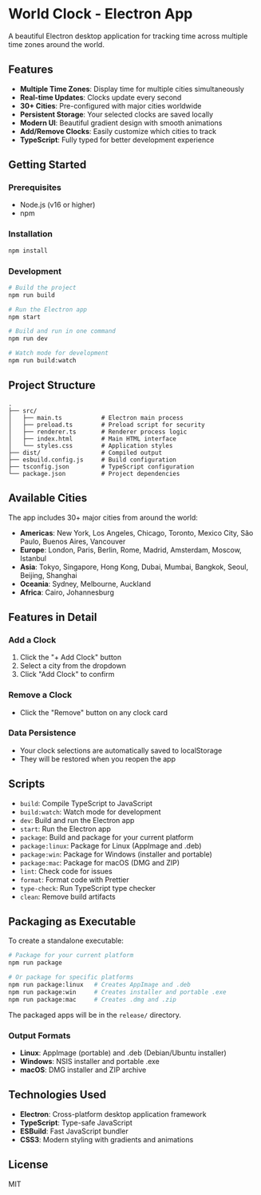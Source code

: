 # World Clock - Electron App

A beautiful Electron desktop application for tracking time across multiple time zones around the world.

## Features

- **Multiple Time Zones**: Display time for multiple cities simultaneously
- **Real-time Updates**: Clocks update every second
- **30+ Cities**: Pre-configured with major cities worldwide
- **Persistent Storage**: Your selected clocks are saved locally
- **Modern UI**: Beautiful gradient design with smooth animations
- **Add/Remove Clocks**: Easily customize which cities to track
- **TypeScript**: Fully typed for better development experience

## Getting Started

### Prerequisites

- Node.js (v16 or higher)
- npm

### Installation

```bash
npm install
```

### Development

```bash
# Build the project
npm run build

# Run the Electron app
npm start

# Build and run in one command
npm run dev

# Watch mode for development
npm run build:watch
```

## Project Structure

```
.
├── src/
│   ├── main.ts           # Electron main process
│   ├── preload.ts        # Preload script for security
│   ├── renderer.ts       # Renderer process logic
│   ├── index.html        # Main HTML interface
│   └── styles.css        # Application styles
├── dist/                 # Compiled output
├── esbuild.config.js     # Build configuration
├── tsconfig.json         # TypeScript configuration
└── package.json          # Project dependencies
```

## Available Cities

The app includes 30+ major cities from around the world:

- **Americas**: New York, Los Angeles, Chicago, Toronto, Mexico City, São Paulo, Buenos Aires, Vancouver
- **Europe**: London, Paris, Berlin, Rome, Madrid, Amsterdam, Moscow, Istanbul
- **Asia**: Tokyo, Singapore, Hong Kong, Dubai, Mumbai, Bangkok, Seoul, Beijing, Shanghai
- **Oceania**: Sydney, Melbourne, Auckland
- **Africa**: Cairo, Johannesburg

## Features in Detail

### Add a Clock
1. Click the "+ Add Clock" button
2. Select a city from the dropdown
3. Click "Add Clock" to confirm

### Remove a Clock
- Click the "Remove" button on any clock card

### Data Persistence
- Your clock selections are automatically saved to localStorage
- They will be restored when you reopen the app

## Scripts

- `build`: Compile TypeScript to JavaScript
- `build:watch`: Watch mode for development
- `dev`: Build and run the Electron app
- `start`: Run the Electron app
- `package`: Build and package for your current platform
- `package:linux`: Package for Linux (AppImage and .deb)
- `package:win`: Package for Windows (installer and portable)
- `package:mac`: Package for macOS (DMG and ZIP)
- `lint`: Check code for issues
- `format`: Format code with Prettier
- `type-check`: Run TypeScript type checker
- `clean`: Remove build artifacts

## Packaging as Executable

To create a standalone executable:

```bash
# Package for your current platform
npm run package

# Or package for specific platforms
npm run package:linux   # Creates AppImage and .deb
npm run package:win     # Creates installer and portable .exe
npm run package:mac     # Creates .dmg and .zip
```

The packaged apps will be in the `release/` directory.

### Output Formats

- **Linux**: AppImage (portable) and .deb (Debian/Ubuntu installer)
- **Windows**: NSIS installer and portable .exe
- **macOS**: DMG installer and ZIP archive

## Technologies Used

- **Electron**: Cross-platform desktop application framework
- **TypeScript**: Type-safe JavaScript
- **ESBuild**: Fast JavaScript bundler
- **CSS3**: Modern styling with gradients and animations

## License

MIT
